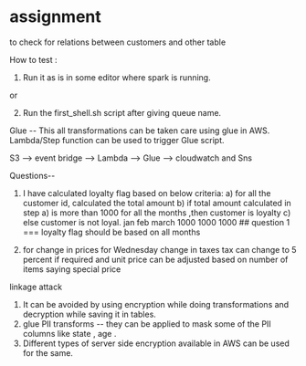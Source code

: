 # assignment
to check for relations between customers and other table

How to test :

1) Run it as is in some editor where spark  is running.

or

2) Run the first_shell.sh script after giving queue name.


Glue    -- This all transformations can be taken care using glue in AWS. Lambda/Step function can be used to trigger Glue script.
 
S3 --> event bridge --> Lambda --> Glue --> cloudwatch and Sns

Questions--
1) I have calculated loyalty flag based on below criteria:
	a) for all the customer id, calculated the total amount
	b) if total amount calculated in step a) is more than 1000 for all the months  ,then  customer is loyalty
	c) else customer is not loyal.
jan feb march 
1000 1000 1000      ## question  1  === loyalty flag   should be based on all months

2) for change in prices for Wednesday
change in taxes 
 tax can change to 5 percent if required and unit price can be adjusted based on number of items saying special price
 

linkage attack 
1) It can be avoided by using encryption while doing transformations and decryption while saving it in tables.
2) glue PII transforms -- they can be applied to mask some of the PII columns like state , age .
3) Different types of server side encryption available in AWS can be used for the same.
